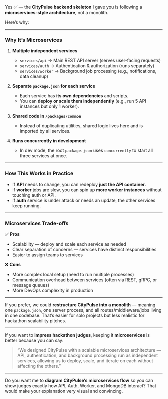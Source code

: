 Yes ✅ — the **CityPulse backend skeleton** I gave you is following a **microservices-style architecture**, not a monolith.

Here’s why:

---

### **Why It’s Microservices**

1. **Multiple independent services**

   * `services/api` → Main REST API server (serves user-facing requests)
   * `services/auth` → Authentication & authorization (runs separately)
   * `services/worker` → Background job processing (e.g., notifications, data cleanup)

2. **Separate `package.json` for each service**

   * Each service has **its own dependencies** and scripts.
   * You can **deploy or scale them independently** (e.g., run 5 API instances but only 1 worker).

3. **Shared code in `/packages/common`**

   * Instead of duplicating utilities, shared logic lives here and is imported by all services.

4. **Runs concurrently in development**

   * In dev mode, the root `package.json` uses `concurrently` to start all three services at once.

---

### **How This Works in Practice**

* If **API** needs to change, you can redeploy **just the API container**.
* If **worker** jobs are slow, you can spin up **more worker instances** without touching auth or API.
* If **auth** service is under attack or needs an update, the other services keep running.

---

### **Microservices Trade-offs**

✅ **Pros**

* Scalability — deploy and scale each service as needed
* Clear separation of concerns — services have distinct responsibilities
* Easier to assign teams to services

❌ **Cons**

* More complex local setup (need to run multiple processes)
* Communication overhead between services (often via REST, gRPC, or message queues)
* More DevOps complexity in production

---

If you prefer, we could **restructure CityPulse into a monolith** — meaning one `package.json`, one server process, and all routes/middleware/jobs living in one codebase.
That’s easier for solo projects but less realistic for hackathon scalability pitches.

---

If you want to **impress hackathon judges**, keeping it **microservices** is better because you can say:

> “We designed CityPulse with a scalable microservices architecture — API, authentication, and background processing run as independent services, allowing us to deploy, scale, and iterate on each without affecting the others.”

---

Do you want me to **diagram CityPulse’s microservices flow** so you can show judges exactly how API, Auth, Worker, and MongoDB interact? That would make your explanation very visual and convincing.
